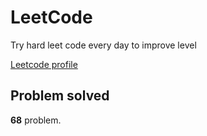 # LeetCode

Try hard leet code every day to improve level

[ Leetcode profile ](https://leetcode.com/u/orgball2608/)

## Problem solved

**68** problem.
